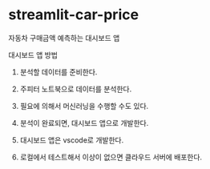 # streamlit-car-price
자동차 구매금액 예측하는 대시보드 앱

대시보드 앱 방법

1. 분석할 데이터를 준비한다.

2. 주피터 노트북으로 데이터를 분석한다.

3. 필요에 의해서 머신러닝을 수행할 수도 있다.

4. 분석이 완료되면, 대시보드 앱으로 개발한다.

5. 대시보드 앱은 vscode로 개발한다.

6. 로컬에서 테스트해서 이상이 없으면 클라우드 서버에 배포한다.
